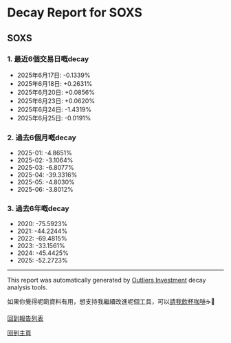 # Decay Report for SOXS

## SOXS

### 1. 最近6個交易日嘅decay

- 2025年6月17日: -0.1339%
- 2025年6月18日: +0.2631%
- 2025年6月20日: +0.0856%
- 2025年6月23日: +0.0620%
- 2025年6月24日: -1.4319%
- 2025年6月25日: -0.0191%

### 2. 過去6個月嘅decay

- 2025-01: -4.8651%
- 2025-02: -3.1064%
- 2025-03: -6.8077%
- 2025-04: -39.3316%
- 2025-05: -4.8030%
- 2025-06: -3.8012%

### 3. 過去6年嘅decay

- 2020: -75.5923%
- 2021: -44.2244%
- 2022: -69.4815%
- 2023: -33.1561%
- 2024: -45.4425%
- 2025: -52.2723%

------------------------------
This report was automatically generated by [Outliers Investment](https://outliersecon.github.io/Outliers-Investment/) decay analysis tools.

如果你覺得呢啲資料有用，想支持我繼續改進呢個工具，可以[請我飲杯咖啡](https://buymeacoffee.com/outliersecon)☕🙏

[回到報告列表](https://outliersecon.github.io/Outliers-Investment/reports/reports_public)

[回到主頁](https://outliersecon.github.io/Outliers-Investment/)